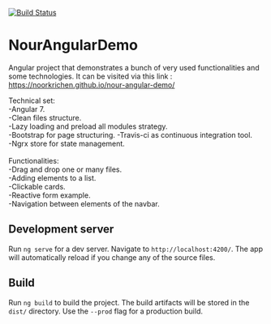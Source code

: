 [![Build Status](https://travis-ci.com/NoorKrichen/nour-demo.svg?token=CSQ66XizRQksiBMQPuMx&branch=master)](https://travis-ci.com/NoorKrichen/nour-demo)

# NourAngularDemo

Angular project that demonstrates a bunch of very used functionalities and some technologies. It can be visited via this link : https://noorkrichen.github.io/nour-angular-demo/


Technical set:<br />
-Angular 7.<br />
-Clean files structure.<br />
-Lazy loading and preload all modules strategy.<br />
-Bootstrap for page structuring.
-Travis-ci as continuous integration tool.<br />
-Ngrx store for state management.<br />
<br />
Functionalities:<br />
-Drag and drop one or many files.<br />
-Adding elements to a list.<br />
-Clickable cards.<br />
-Reactive form example.<br />
-Navigation between elements of the navbar.<br />

## Development server

Run `ng serve` for a dev server. Navigate to `http://localhost:4200/`. The app will automatically reload if you change any of the source files.


## Build

Run `ng build` to build the project. The build artifacts will be stored in the `dist/` directory. Use the `--prod` flag for a production build.

